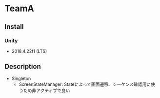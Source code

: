 # TeamA

## Install
### Unity
* 2018.4.22f1 (LTS)

## Description
- Singleton
  - ScreenStateManager: Stateによって画面遷移、シーケンス確認用に使うため非アクティブで良い
